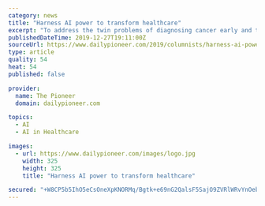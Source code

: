 ```yaml
---
category: news
title: "Harness AI power to transform healthcare"
excerpt: "To address the twin problems of diagnosing cancer early and to treat it at a fraction of the cost, the field of Artificial Intelligence must be explored In 1910 ... With 11.5 lakh new cancer patients being registered every year in the country, the healthcare system is reeling under overburdened workforce and inadequate infrastructure."
publishedDateTime: 2019-12-27T19:11:00Z
sourceUrl: https://www.dailypioneer.com/2019/columnists/harness-ai-power-to-transform-healthcare.html
type: article
quality: 54
heat: 54
published: false

provider:
  name: The Pioneer
  domain: dailypioneer.com

topics:
  - AI
  - AI in Healthcare

images:
  - url: https://www.dailypioneer.com/images/logo.jpg
    width: 325
    height: 325
    title: "Harness AI power to transform healthcare"

secured: "+W8CP5b5IhO5eCsOneXpKNORMq/Bgtk+e69nG2QalsF5SajO9ZVRlWRvYnOebeQ7jMqBM+I4C0D3QSSPtFYZvoM1KKmPW6CIB/ko65EIs3OvU2K88UWaiNU4E4UJNHdVDE37CujihYYyuOfH7PRnNtKK9Oww8GE+0ZgGGZq19KVFLNYY0vGpS7ROfS22uq2EhP49gsUkRmscXlNXwAODZAZGgSyJ1Wvx35CR211EYDJp9CeDFJwaOYxHQMgk6xCYX+7+XOhL9QQPj8CJ4TnDTg==;dvky/m4e6/ew/C7d44t3hA=="
---
```


